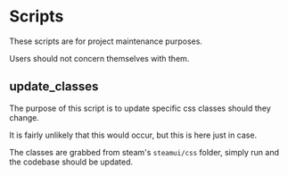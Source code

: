 # Scripts

These scripts are for project maintenance purposes.

Users should not concern themselves with them.

## update_classes

The purpose of this script is to update specific css classes should they change.

It is fairly unlikely that this would occur, but this is here just in case.

The classes are grabbed from steam's `steamui/css` folder, simply run and the codebase should be updated.
